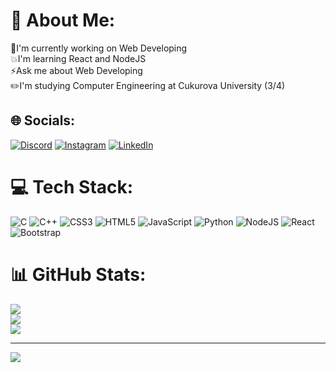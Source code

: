 # 💫 About Me:
🥷I'm currently working on Web Developing<br>💥I'm learning React and NodeJS<br>⚡Ask me about Web Developing <br>✏️I'm studying Computer Engineering at Cukurova University (3/4)


## 🌐 Socials:
[![Discord](https://img.shields.io/badge/Discord-%237289DA.svg?logo=discord&logoColor=white)](https://discord.gg/.meryjohansson) [![Instagram](https://img.shields.io/badge/Instagram-%23E4405F.svg?logo=Instagram&logoColor=white)](https://instagram.com/bayrammcinar) [![LinkedIn](https://img.shields.io/badge/LinkedIn-%230077B5.svg?logo=linkedin&logoColor=white)](https://linkedin.com/in/bayramcinar) 

# 💻 Tech Stack:
![C](https://img.shields.io/badge/c-%2300599C.svg?style=for-the-badge&logo=c&logoColor=white) ![C++](https://img.shields.io/badge/c++-%2300599C.svg?style=for-the-badge&logo=c%2B%2B&logoColor=white) ![CSS3](https://img.shields.io/badge/css3-%231572B6.svg?style=for-the-badge&logo=css3&logoColor=white) ![HTML5](https://img.shields.io/badge/html5-%23E34F26.svg?style=for-the-badge&logo=html5&logoColor=white) ![JavaScript](https://img.shields.io/badge/javascript-%23323330.svg?style=for-the-badge&logo=javascript&logoColor=%23F7DF1E) ![Python](https://img.shields.io/badge/python-3670A0?style=for-the-badge&logo=python&logoColor=ffdd54) ![NodeJS](https://img.shields.io/badge/node.js-6DA55F?style=for-the-badge&logo=node.js&logoColor=white) ![React](https://img.shields.io/badge/react-%2320232a.svg?style=for-the-badge&logo=react&logoColor=%2361DAFB) ![Bootstrap](https://img.shields.io/badge/bootstrap-%23563D7C.svg?style=for-the-badge&logo=bootstrap&logoColor=white)
# 📊 GitHub Stats:
![](https://github-readme-stats.vercel.app/api?username=bayramcinar&theme=dark&hide_border=false&include_all_commits=true&count_private=false)<br/>
![](https://github-readme-streak-stats.herokuapp.com/?user=bayramcinar&theme=dark&hide_border=false)<br/>
![](https://github-readme-stats.vercel.app/api/top-langs/?username=bayramcinar&theme=dark&hide_border=false&include_all_commits=true&count_private=false&layout=compact)

---
[![](https://visitcount.itsvg.in/api?id=bayramcinar&icon=0&color=0)](https://visitcount.itsvg.in)
